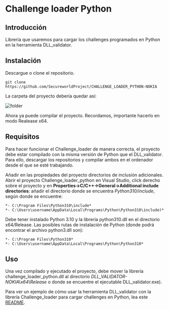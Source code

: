 # Challenge loader Python

## Introducción
Librería que usaremos para cargar los challenges programados en Python en la herramienta DLL_validator.

## Instalación
Descargue o clone el repositorio.
```
git clone https://github.com/SecureworldProject/CHALLENGE_LOADER_PYTHON-NOKIA
```
La carpeta del proyecto debería quedar así:

![folder](https://user-images.githubusercontent.com/9071577/212644466-3a9ef15c-9ff3-4f4a-b52e-c186dc9bb9d2.png)

Ahora ya puede compilar el proyecto. Recordamos, importante hacerlo en modo Realease x64.

## Requisitos
Para hacer funcionar el Challenge_loader de manera correcta, el proyecto debe estar compilado con la misma versión de Python que el DLL_validator. Para ello, descargar los repositorios y compilar ambos en el ordenador desde el que se esté trabajando.

Añadir en las propiedades del proyecto directorios de inclusión adicionales. Abrir el proyecto Challenge_loader_python en Visual Studio, click derecho sobre el proyecto y en **Properties→C/C++→General→Additional include directories**: añadir el directorio donde se encuentra *Python310/include*, según donde se encuentre:

	*- C:\Program Files\Python310\include*
	*- C:\Users\username\AppData\Local\Programs\Python\Python310\include)*

Debe tener instalado Python 3.10 y la librería python310.dll en el directorio x64/Release.
Las posibles rutas de instalación de Python (donde podrá encontrar el archivo python3.dll son):

	*- C:\Program Files\Python310*
	*- C:\Users\username\AppData\Local\Programs\Python\Python310*
	
## Uso
Una vez compilado y ejecutado el proyecto, debe mover la librería challenge_loader_python.dll al directorio *DLL_VALIDATOR-NOKIA\x64\Release* o donde se encuentre el ejecutable DLL_validator.exe).

Para ver un ejemplo de cómo usar la herramienta DLL_validator con la librería Challenge_loader para cargar challenges en Python, lea este [README](https://github.com/SecureworldProject/DLL_VALIDATOR-NOKIA/blob/master/README.md).
